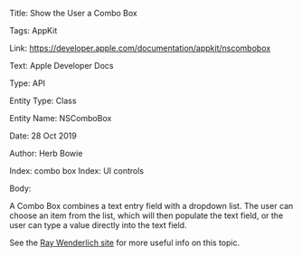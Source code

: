 Title:  Show the User a Combo Box

Tags:   AppKit

Link:   https://developer.apple.com/documentation/appkit/nscombobox

Text:   Apple Developer Docs

Type:   API

Entity Type: Class

Entity Name: NSComboBox

Date:   28 Oct 2019

Author: Herb Bowie

Index:  combo box
Index:  UI controls

Body: 

A Combo Box combines a text entry field with a dropdown list. The user can choose an item from the list, which will then populate the text field, or the user can type a value directly into the text field. 

See the [Ray Wenderlich site](https://www.raywenderlich.com/759-macos-controls-tutorial-part-1-2) for more useful info on this topic.
